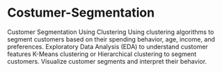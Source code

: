 # Costumer-Segmentation
Customer Segmentation Using Clustering
Using clustering algorithms to segment customers based on their spending behavior, age,
income, and preferences.
Exploratory Data Analysis (EDA) to understand customer features
K-Means clustering or Hierarchical clustering to segment customers.
Visualize customer segments and interpret their behavior.
